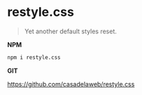 # restyle.css

> Yet another default styles reset.

**NPM**

```sh
npm i restyle.css
```

**GIT**

https://github.com/casadelaweb/restyle.css